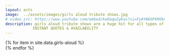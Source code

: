 ```yaml
---
layout: acts
image:  ../assets/images/girls aloud tribute shows.jpg
# video_src: https://www.youtube.com/embed/kwOaqwIyKas?si=FyAYW6OFKMdkuAjb
description: girls aloud tribute shows are a huge hit for all types of events. Re-live the music of girls aloud as it is brought to life from scotbase entertainments girls aloud tribute  acts. with exceptional live vocals and harmonies so close to the real thing - hearing is believing.all these bands boast fabulous costumes,  have amazing dance routines, and come with brilliant sound systems, professional light shows and backdrops. <hr>
            INSTANT QUOTES & AVAILABILITY
---
```


<div class="row mt-4">
  {% for item in site.data.girls-aloud %}
    <div class="col-md-4 mb-5 mt-5">
      <div class="card border-0 shadow h-100">
        <a href="/acts/{{ item.title | slugify }}">
          <img class="card-img-top" src="{{ item.image_src }}" alt="" />
        </a>
      </div>
    </div>
  {% endfor %}
</div>